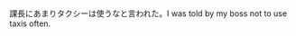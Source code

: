 <tr><td>課長にあまりタクシーは使うなと言われた。<td><tr><tr><td>I was told by my boss not to use taxis often.<td><tr></table>

